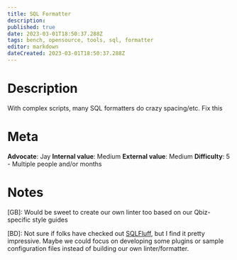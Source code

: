 ```yaml
---
title: SQL Formatter
description: 
published: true
date: 2023-03-01T18:50:37.288Z
tags: bench, opensource, tools, sql, formatter
editor: markdown
dateCreated: 2023-03-01T18:50:37.288Z
---
```


# Description
With complex scripts, many SQL formatters do crazy spacing/etc. Fix this

# Meta
**Advocate**: Jay
**Internal value**: Medium
**External value**: Medium
**Difficulty**: 5 - Multiple people and/or months

# Notes
[GB]: Would be sweet to create our own linter too based on our Qbiz-specific style guides

[BD]: Not sure if folks have checked out [SQLFluff](https://docs.sqlfluff.com/en/stable/gettingstarted.html), but I find it pretty impressive. Maybe we could focus on developing some plugins or sample configuration files instead of building our own linter/formatter.